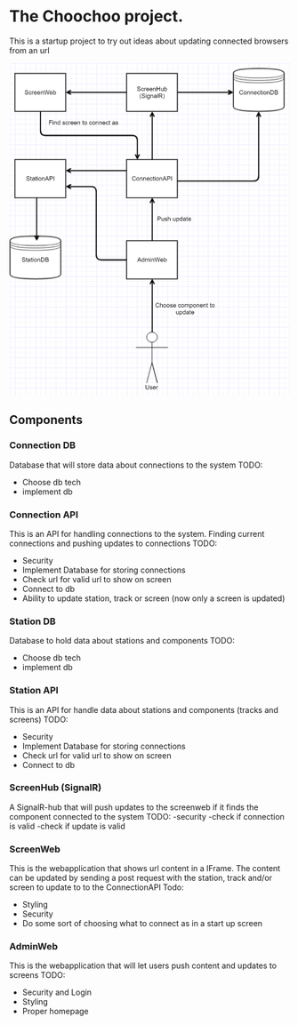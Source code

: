 # The Choochoo project.
This is a startup project to try out ideas about updating connected browsers from an url

![alt text](arkitektur.png "Arkitektur")

## Components

### Connection DB
Database that will store data about connections to the system
TODO: 
- Choose db tech
- implement db

### Connection API
This is an API for handling connections to the system. Finding current connections and pushing updates to connections
TODO:
- Security
- Implement Database for storing connections
- Check url for valid url to show on screen
- Connect to db
- Ability to update station, track or screen (now only a screen is updated)

### Station DB
Database to hold data about stations and components
TODO: 
- Choose db tech
- implement db

### Station API
This is an API for handle data about stations and components (tracks and screens)
TODO:
- Security
- Implement Database for storing connections
- Check url for valid url to show on screen
- Connect to db

### ScreenHub (SignalR)
A SignalR-hub that will push updates to the screenweb if it finds the component connected to the system
TODO:
-security
-check if connection is valid
-check if update is valid

### ScreenWeb
This is the webapplication that shows url content in a IFrame. The content can be updated by sending a post request with the station, track and/or screen to update to to the ConnectionAPI
Todo: 
- Styling
- Security
- Do some sort of choosing what to connect as in a start up screen

### AdminWeb
This is the webapplication that will let users push content and updates to screens
TODO:
- Security and Login
- Styling
- Proper homepage